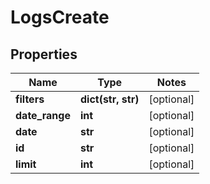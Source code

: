 # LogsCreate

## Properties
Name | Type | Notes
------------ | ------------- | -------------
**filters** | **dict(str, str)** | [optional]
**date_range** | **int** | [optional]
**date** | **str** | [optional]
**id** | **str** | [optional]
**limit** | **int** | [optional]



